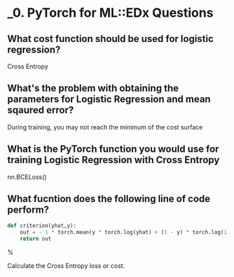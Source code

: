 # _0. PyTorch for ML::EDx Questions

## What cost function should be used for logistic regression?

Cross Entropy

## What's the problem with obtaining the parameters for Logistic Regression and mean sqaured error?

During training, you may not reach the minimum of the cost surface

## What is the PyTorch function you would use for training Logistic Regression with Cross Entropy

nn.BCELoss()

## What fucntion does the following line of code perform?

```python
def criterion(yhat,y):
    out = - 1 * torch.mean(y * torch.log(yhat) + (1 - y) * torch.log(1 - yhat))
    return out
```

%

Calculate the Cross Entropy loss or cost.